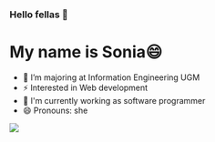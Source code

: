 ### Hello fellas 👋
# My name is Sonia😄

- 🔭 I’m majoring at Information Engineering UGM
- ⚡ Interested in Web development
- 👯 I'm currently working as software programmer
- 😄 Pronouns: she

![](https://komarev.com/ghpvc/?username=your-github-ipungsonia)

<!--
**ipungsonia/ipungsonia** is a ✨ _special_ ✨ repository because its `README.md` (this file) appears on your GitHub profile.

Here are some ideas to get you started:

- 🔭 I’m currently working on ...
- 🌱 I’m currently learning ...
- 👯 I’m looking to collaborate on ...
- 🤔 I’m looking for help with ...
- 💬 Ask me about ...
- 📫 How to reach me: ...
- 😄 Pronouns: ...
- ⚡ Fun fact: ...
-->
